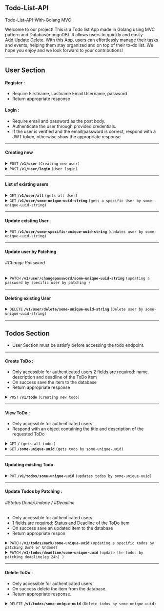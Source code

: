 ## Todo-List-API
 Todo-List-API-With-Golang MVC 

 Welcome to our project! This is a Todo list App made in Golang using MVC pattern and Databas(mongoDB). It allows users to quickly and easily Add,Update Delete. With this App, users can effortlessly manage their tasks and events, helping them stay organized and on top of their to-do list. We hope you enjoy and we look forward to your contributions!

------------------------------------------------------------------

## User Section

#### Register :
* Require Firstname, Lastname Email Username, password
* Return appropriate response

#### Login :
* Require email and password as the post body.
* Authenticate the user through provided credentials.
* If the user is verified and the email/password is correct, respond with a JWT token, otherwise show the appropriate response


------------------------------------------------------------------


#### Creating new

<details>
 <summary><code>POST</code> <code><b>/v1/user</b></code> <code>(Creating new user)</code></summary>

##### #Request
``` javascript
{
    "userid":"",
    "firstname":"nungrie",
    "lastname":"galadima",
    "email":"nungrie0519@gmail.com",
    "username": "nung",
    "password": "3534"
}
```

##### Parameters

> | name      |  type     | data type               | description                                                           |
> |-----------|-----------|-------------------------|-----------------------------------------------------------------------|
> | None      |  required | object (JSON)   | N/A  |


##### Responses

``` javascript
User Successfully Added
```

##### Example cURL

> ```javascript
>  curl -X POST -H "Content-Type: application/json" --data @post.json http://localhost:8080/v1/user/

> ```

</details>
<details>
 <summary><code>POST</code> <code><b>/v1/user/login</b></code> <code>(User login)</code></summary>

##### #Request
``` javascript
{
    "username": "nung",
    "password": "3534"
}
```

##### Parameters

> | name      |  type     | data type               | description                                                           |
> |-----------|-----------|-------------------------|-----------------------------------------------------------------------|
> | None      |  required | object (JSON)   | N/A  |


##### Responses

``` javascript
User Successfully Login
```

##### Example cURL

> ```javascript
>  curl -X POST -H "Content-Type: application/json" --data @post.json http://localhost:8080/v1/user/

> ```

</details>

------------------------------------------------------

#### List of existing users 

<details>
 <summary><code>GET</code> <code><b>/v1/user/all</b></code> <code>(gets all User)</code></summary>

##### Parameters

> None

##### Responses

``` javascript
 {
    "_id": "5ab6ca49-fa35-4049-8b0d-f6f35db4bc85",
    "firstname": "nungrie",
    "lastname": "galadima",
    "email": "nungrie0519@gmail.com",
    "username": "nung",
    "password": "3534",
    "create_at": "2023-04-19T15:49:50.982+01:00",
    "update_at": "0001-01-01T00:00:00Z"
    .....
  }                                     
```

##### Example cURL

> ```javascript
>  curl -X GET -H "Content-Type: application/json" http://localhost:8080/v1/user/all
> ```

</details>

<details>
 <summary><code>GET</code> <code><b>/v1/user/some-unique-uuid-string</b></code> <code>(gets a specific User by some-unique-uuid-string)</code></summary>

##### Parameters

> | name              |  type     | data type      | description                         |
> |-------------------|-----------|----------------|-------------------------------------|
> | `stub_numeric_id` |  required | int ($int64)   | The specific stub numeric some-unique-uuid-string        |

##### Responses

> | http code     | content-type                      | response                                                            |
> |---------------|-----------------------------------|---------------------------------------------------------------------|
> | `200`         | `text/plain;charset=UTF-8`       string                                                         |
> | `400`         | `application/json`                | `{"code":"400","message":"Bad Request"}`                            |

##### Example cURL

> ```javascript
>  curl -X GET -H "Content-Type: application/json" http://localhost:8080/v1/user/some-specific-unique-uuid-string
> ```

</details>


------------------------------------------------------------------------------------------


#### Update existing User


<details>
  <summary><code>PUT</code> <code><b>/v1/user/some-specific-unique-uuid-string</b></code> <code>(updates user by some-unique-uuid-string)</code></summary>

##### #Request
``` javascript
{
    "_id": "5ab6ca49-fa35-4049-8b0d-f6f35db4bc85",
    "firstname": "nungrie",
    "lastname": "galadima",
    "email": "nungrie0519@gmail.com",
    "username": "nung",
    "password": "3534",
}
```

> | name   |  type      | data type      | description                                                  |
> |--------|------------|----------------|--------------------------------------------------------------|
> | `uuid` |  required  | string         | The specific unique idendifier                  |

##### Responses

> Successfully Updated

##### Example cURL

> ```javascript
>  curl -X PUT -H "Content-Type: application/json" --data @put.json http://localhost:8080/v1/user/some-unique-uuid-string
> ```

</details>

------------------------------------------------------------------------------------------

#### Update user by Patching 

###### #Change Password
<details>
 <summary><code>PATCH</code> <code><b>/v1/user/changepassword/some-unique-uuid-string</b></code> <code>(updating a password by specific user by patching )</code></summary>

##### #Request

``` javascript
{
  "password": "1234"
}
```

##### Responses

``` javascript
Password Successfully Updated 
```

##### Example cURL

> ```javascript
>  curl -X PATCH -H "Content-Type: application/json" http://localhost:8080/v1/user/changepassword/some-unique-uuid-string
> ```

</details>

------------------------------------------------------------------------------------------

#### Deleting existing User

<details>
  <summary><code>DELETE</code> <code><b>/v1/user/delete/some-unique-uuid-string</b></code> <code>(Delete user by some-unique-uuid-string)</code></summary>

##### Parameters

> | name   |  type      | data type      | description                                          |
> |--------|------------|----------------|------------------------------------------------------|
> | `uuid` |  required  | string         | The specific stub unique idendifier                  |


##### Responses

``` javascript
Successfully Deleted
```

##### Example cURL

> ```javascript
>  curl -X DELETE -H "Content-Type: application/json" http://localhost:8080/v1/user/delete/some-unique-uuid-string
> ```

</details>

------------------------------------------------------------------------------------------

## Todos Section
- User Section must be satisfy before accessing the todo endpoint.
------------------------------------------------------------------

#### Create ToDo :
* Only accessible for authenticated users
2 fields are required: name, description and deadline of the ToDo item
* On success save the item to the database
* Return appropriate response


<details>
 <summary><code>POST</code> <code><b>/v1/todo</b></code> <code>(Creating new todo)</code></summary>

##### Body(--data @post)
``` javascript
 {
  "name": "DevOP",
  "description": "Basic of DevOp",
  "deadline": "12h"
}
```

##### Parameters

> | name      |  type     | data type               | description                                                           |
> |-----------|-----------|-------------------------|-----------------------------------------------------------------------|
> | None      |  required | object (JSON)   | N/A  |


##### Responses

``` javascript
Todo created successfully 
```

##### Example cURL

> ```javascript
>  curl -X POST -H "Content-Type: application/json" --data @post.json http://localhost:8080/v1/todos/

> ```

</details>

------------------------------------------------------------------------------------------

#### View ToDo :
* Only accessible for authenticated users
* Respond with an object containing the title and description of the requested ToDo

<details>
 <summary><code>GET</code> <code><b>/</b></code> <code>(gets all todos)</code></summary>

##### Parameters

> None

##### Responses

> | http code     | content-type                      | response                                                            |
> |---------------|-----------------------------------|---------------------------------------------------------------------|
> | `200`         | `text/plain;charset=UTF-8`       string                                                         |

##### Example cURL

> ```javascript
>  curl -X GET -H "Content-Type: application/json" http://localhost:8080/v1/todos/
> ```

</details>

<details>
 <summary><code>GET</code> <code><b>/some-unique-uuid</b></code> <code>(gets todo by some-unique-uuid)</code></summary>

##### Parameters

> | name              |  type     | data type      | description                         |
> |-------------------|-----------|----------------|-------------------------------------|
> | `uuid` |  required | string   | T some-unique-uuid string        |

##### Responses

> | http code     | content-type                      | response                                                            |
> |---------------|-----------------------------------|---------------------------------------------------------------------|
> | `200`         | `text/plain;charset=UTF-8`               string                                                         |
> | `400`         | `application/json`                | `{"code":"400","message":"Bad Request"}`                            |

##### Example cURL

> ```javascript
>  curl -X GET -H "Content-Type: application/json" http://localhost:8080/v1/todos/
> ```

</details>


------------------------------------------------------------------------------------------


#### Updating existing Todo

<details>
  <summary><code>PUT</code> <code><b>/v1/todos/some-unique-uuid</b></code> <code>(updates todos by some-unique-uuid)</code></summary>
 
##### Request
 ``` javascript
 {
  "name": "DevOP",
  "description": "Basic of DevOp",
  "deadline": "12h"
}
```

##### Parameters

> | name   |  type      | data type      | description                                                  |
> |--------|------------|----------------|--------------------------------------------------------------|
> | `uuid` |  required  | string         | The specific proxy config unique idendifier                  |

##### Responses

> updated successfully

##### Example cURL

> ```javascript
>  curl -X PUT -H "Content-Type: application/json" --data @put.json http://localhost:8080/v1/todos/some-unique-uuid-string
> ```

</details>

----------------------------------------------
#### Update Todos by Patching :
###### #Status Done/Undone / #Deadline
* Only accessible for authenticated users
* 1 fields are required: Status and Deadline of the ToDo item
* On success save an updated item to the database
* Return appropriate respon

<details>
 <summary><code>PATCH</code> <code><b>/v1/todos/mark/some-unique-uuid</b></code> <code>(updating a specific todos by patching Done or Undone)</code></summary>

  ##### Request
 
 ``` javascript
 {
 "status": "Done"
 }
 
 ```
 
##### Parameters

> | name   |  type      | data type      | description                                                  |
> |--------|------------|----------------|--------------------------------------------------------------|
> | `uuid` |  required  | string         | The specific unique idendifier                  |


##### Responses

 > Update successfully                                                  |

##### Example cURL

> ```javascript
>  curl -X PATCH -H "Content-Type: application/json" http://localhost:8080/v1/todos/some-unique-uuid
> ```

</details>

<details>
 <summary><code>PATCH</code> <code><b>/v1/todos/deadline/some-unique-uuid</b></code> <code>(update the todos by patching deadline(eg 24h) )</code></summary>

 ##### Request
 
 ``` javascript
 {
 "deadline": "24h"
 }
 
 ```
 
##### Parameters

> | name              |  type     | data type      | description                         |
> |-------------------|-----------|----------------|-------------------------------------|
> | `uuid` |  required | string  | The specific unique-uuid string       |

##### Responses

 > Update successfully

##### Example cURL

> ```javascript
>  curl -X PATCH -H "Content-Type: application/json" http://localhost:8080/v1/todos/some-unique-uuid string
> ```

</details>

------------------------------------------------------------------------------------------

#### Delete ToDo :
* Only accessible for authenticated users.
* On success delete the item from the database.
* Return appropriate response.

<details>
  <summary><code>DELETE</code> <code><b>/v1/todos/some-unique-uuid</b></code> <code>(Delete todos by some-unique-uuid)</code></summary>

##### Parameters

> | name   |  type      | data type      | description                                          |
> |--------|------------|----------------|------------------------------------------------------|
> | `uuid` |  required  | string         |    The specific unique-uuid string                  |


##### Responses

 > Deleted successfully
 
##### Example cURL

> ```javascript
>  curl -X DELETE -H "Content-Type: application/json" http://localhost:8080/v1/todos/some-unique-uuid
> ```

</details>

